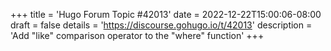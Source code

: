 +++
title = 'Hugo Forum Topic #42013'
date = 2022-12-22T15:00:06-08:00
draft = false
details = 'https://discourse.gohugo.io/t/42013'
description = 'Add "like" comparison operator to the "where" function'
+++
